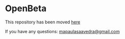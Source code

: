 # OpenBeta

This repository has been moved [here](https://github.com/NiCALab-IMAL/OpenBeta)

If you have any questions: mapaulasaavedra@gmail.com

